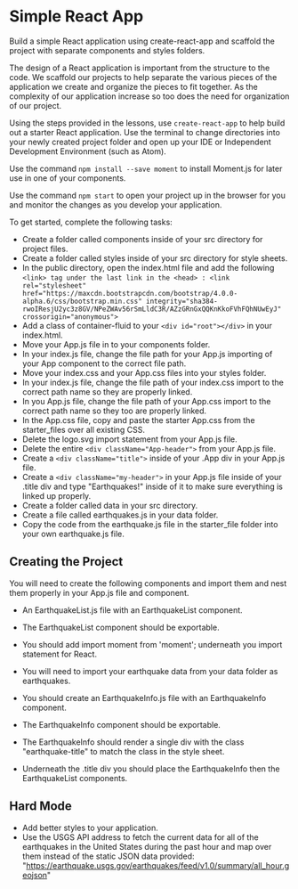 # Simple React App
Build a simple React application using create-react-app and scaffold the project with separate components and styles folders.

The design of a React application is important from the structure to the code. We scaffold our projects to help separate the various pieces of the application we create and organize the pieces to fit together. As the complexity of our application increase so too does the need for organization of our project.

Using the steps provided in the lessons, use `create-react-app` to help build out a starter React application. Use the terminal to change directories into your newly created project folder and open up your IDE or Independent Development Environment (such as Atom).

Use the command `npm install --save moment` to install Moment.js for later use in one of your components.

Use the command `npm start` to open your project up in the browser for you and monitor the changes as you develop your application.

To get started, complete the following tasks:

* Create a folder called components inside of your src directory for project files.
* Create a folder called styles inside of your src directory for style sheets.
* In the public directory, open the index.html file and add the following `<link> tag under the last link in the <head> : <link rel="stylesheet" href="https://maxcdn.bootstrapcdn.com/bootstrap/4.0.0-alpha.6/css/bootstrap.min.css" integrity="sha384-rwoIResjU2yc3z8GV/NPeZWAv56rSmLldC3R/AZzGRnGxQQKnKkoFVhFQhNUwEyJ" crossorigin="anonymous">`
* Add a class of container-fluid to your `<div id="root"></div>` in your index.html.
* Move your App.js file in to your components folder.
* In your index.js file, change the file path for your App.js importing of your App component to the correct file path.
* Move your index.css and your App.css files into your styles folder.
* In your index.js file, change the file path of your index.css import to the correct path name so they are properly linked.
* In you App.js file, change the file path of your App.css import to the correct path name so they too are properly linked.
* In the App.css file, copy and paste the starter App.css from the starter_files over all existing CSS.
* Delete the logo.svg import statement from your App.js file.
* Delete the entire `<div className="App-header">` from your App.js file.
* Create a `<div className="title">` inside of your .App div in your App.js file.
* Create a `<div className="my-header">` in your App.js file inside of your .title div and type "Earthquakes!" inside of it to make sure everything is linked up properly.
* Create a folder called data in your src directory.
* Create a file called earthquakes.js in your data folder.
* Copy the code from the earthquake.js file in the starter_file folder into your own earthquake.js file.

## Creating the Project  

You will need to create the following components and import them and nest them properly in your App.js file and component.

* An EarthquakeList.js file with an EarthquakeList component.
* The EarthquakeList component should be exportable.
* You should add import moment from 'moment'; underneath you import statement for React.
* You will need to import your earthquake data from your data folder as earthquakes. 

* You should create an EarthquakeInfo.js file with an EarthquakeInfo component.

* The EarthquakeInfo component should be exportable.

* The EarthquakeInfo should render a single div with the class "earthquake-title" to match the class in the style sheet. 

* Underneath the .title div you should place the EarthquakeInfo then the EarthquakeList components.

## Hard Mode  

* Add better styles to your application.
* Use the USGS API address to fetch the current data for all of the earthquakes in the United States during the past hour and map over them instead of the static JSON data provided: "https://earthquake.usgs.gov/earthquakes/feed/v1.0/summary/all_hour.geojson"
